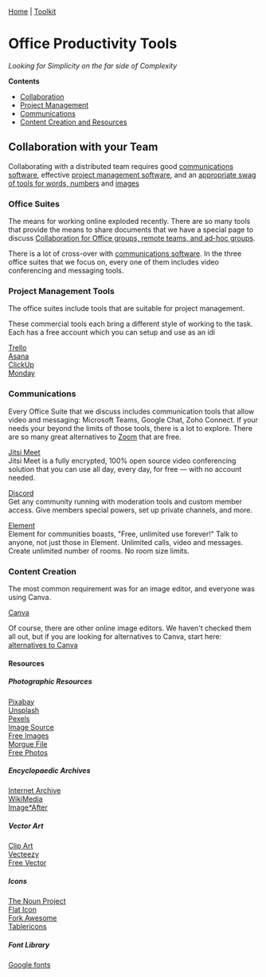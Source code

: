 [Home](index.md) | [Toolkit](Toolkit.md) 

# Office Productivity Tools

*Looking for Simplicity on the far side of Complexity*

**Contents**  
- [Collaboration](#collaboration)  
- [Project Management](#management)  
- [Communications](#communications)  
- [Content Creation and Resources](#avcontent)  


## Collaboration with your Team <a name="collaboration"></a>

Collaborating with a distributed team requires good [communications software](#communications), effective [project management software](#management), and an [appropriate swag of tools for words, numbers](#office) and [images](#avcontent) 


### Office Suites <a name="office"></a>

The means for working online exploded recently. There are so many tools that provide the means to share documents that we  have a special page to discuss [Collaboration for Office groups, remote teams, and ad-hoc groups](Collaboration.md).

There is a lot of cross-over with [communications software](#communications). In the three office suites that we focus on, every one of them includes video conferencing and messaging tools. 


### Project Management Tools <a name="management"></a>
The office suites include tools that are suitable for project management. 

These commercial tools each bring a different style of working to the task. Each has a free account which you can setup and use as an idi

[Trello](https://trello.com/)  
[Asana](https://asana.com/)  
[ClickUp](https://clickup.com/)  
[Monday](https://monday.com/)  


### Communications  <a name="communications"></a>

Every Office Suite that we discuss includes communication tools that allow video and messaging: Microsoft Teams, Google Chat, Zoho Connect. If your needs your beyond the limits of those tools, there is a lot to explore. There are so many great alternatives to [Zoom](https://zoom.us) that are free.

[Jitsi Meet](https://jitsi.org/jitsi-meet/)  
Jitsi Meet is a fully encrypted, 100% open source video conferencing solution that you can use all day, every day, for free — with no account needed.  

[Discord](https://discord.com)   
Get any community running with moderation tools and custom member access. Give members special powers, set up private channels, and more.  

[Element](https://element.io)   
Element for communities boasts, "Free, unlimited use forever!" Talk to anyone, not just those in Element. Unlimited calls, video and messages. Create unlimited number of rooms. No room size limits. 


### Content Creation <a name="avcontent"></a>

The most common requirement was for an image editor, and everyone was using Canva. 

[Canva](https://www.canva.com)

Of course, there are other online image editors. We haven't checked them all out, but if you are looking for alternatives to Canva, start here: [alternatives to Canva](https://alternativeto.net/software/canva/?platform=online)

#### Resources

##### Photographic Resources

[Pixabay](https://pixabay.com)  
[Unsplash](https://unsplash.com)  
[Pexels ](https://www.pexels.com)  
[Image Source](https://www.imagesource.com/royalty-free/)  
[Free Images](https://www.freeimages.com)  
[Morgue File](https://morguefile.com)  
[Free Photos](https://www.copyrightfreephotos.com)  

##### Encyclopaedic Archives
[Internet Archive](https://archive.org/details/image)  
[WikiMedia](https://commons.wikimedia.org/wiki/Main_Page)  
[Image\*After](http://www.imageafter.com)  

##### Vector Art
[Clip Art](https://openclipart.org)  
[Vecteezy](https://www.vecteezy.com)  
[Free Vector](https://www.freevector.com)  

##### Icons
[The Noun Project](https://thenounproject.com)  
[Flat Icon](https://www.flaticon.com)  
[Fork Awesome](https://forkaweso.me/Fork-Awesome/icons/)  
[Tablericons](https://tablericons.com)  

##### Font Library

[Google fonts](https://fonts.google.com)  
